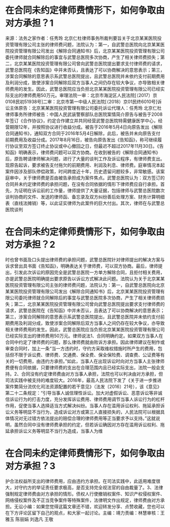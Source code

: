 # 在合同未约定律师费情形下，如何争取由对方承担？1

来源：法务之家作者：任秀玲 北京仁杜律师事务所裁判要旨关于北京某某医院投资管理有限公司主张的律师费问题，法院认为：第一，自武警总医院向北京某某医院投资管理有限公司发出《解除合同通知书》后，北京某某医院投资管理有限公司委托律师就合同解除后的事宜与武警总医院多次协商，产生了相关律师费损失；第二，北京某某医院投资管理有限公司曾向武警总医院提出要求支付律师费的请求，武警总医院在《告知函》中并未否认，且表达了可以协商解决的意思表示；第三，涉案合同解除的意思表示系武警总医院提出，且武警总医院并未依约支付前期费用及利润分成，致使涉案合同解除后双方当事人之间仍存在较大争议，亦导致相关律师费用的发生。因此，武警总医院应当负担北京某某医院投资管理有限公司已经实际支出的律师费用50万元。审理法院一审：北京市海淀区人民法院[（2017）京0108民初51938号]二审：北京市第一中级人民法院[（2018）京01民终6010号]诉讼主体原告：北京某某医院投资管理有限公司委托诉讼代理人：任秀玲 北京仁杜律师事务所律师被告：中国人民武装警察部队总医院案情简介原告与被告于2008年签订《合作协议》，约定合作建立并共同经营武警总医院特需健康医学中心，经营期限12年，并按照协议进行收益分成。被告于2016年5月4日向原告发出《解除合同通知书》，通知双方合同于2016年5月4日解除，此后，被告并未向原告支付前期费用及收益分成。2017年8月16日，被告向原告发出《告知函》，称可继续履行协议至双方签订终止协议或中心撤回之日，但最迟不超过2017年11月30日。《告知函》明确表示，律师费问题可以双方协商。在收到被告的《解除合同通知书》后，原告聘请律师解决问题，进行了大量的谈判工作及诉讼程序，有律师费支出。现原告起诉，要求被告支付拖欠的前期费用、利润及利息、律师费。庭审情况本起案件因涉及部队停偿政策，时间跨度近十年，历史遗留问题较多，非常敏感。该案庭审中，关于律师费是否由被告承担成为案件焦点。武警总医院认为：双方签订的合同并未约定律师费的承担问题，在没有合同依据的情形下律师费应自行承担。首先，为证明在诉讼前的工作量，律师提供了大量证据，包括律师与武警总医院数次谈判协商的文件、发送的律师函、备忘录及双方纠纷善后处理方案、财务计算明细表（直线法摊销）等，以此证实律师为此案件的巨大付出。其次，律师在与武警总医院谈判

# 在合同未约定律师费情形下，如何争取由对方承担？2

时也曾书面及口头提出律师费的承担问题，武警总医院针对律师提出的解决方案与诉求曾出具书面《告知函》，明确表达关于律师费，可以双方协商。最后，律师提出，引发此次诉讼的原因完全是武警总医院一方单方解除合同，且拒付相关费用，亦是武警总医院明确提出要求原告以诉讼方式解决此问题。法院认为关于北京某某医院投资管理有限公司主张的律师费问题，法院认为：第一，自武警总医院向北京某某医院投资管理有限公司发出《解除合同通知书》后，北京某某医院投资管理有限公司委托律师就合同解除后的事宜与武警总医院多次协商，产生了相关律师费损失；第二，北京某某医院投资管理有限公司曾向武警总医院提出要求支付律师费的请求，武警总医院在《告知函》中并未否认，且表达了可以协商解决的意思表示；第三，涉案合同解除的意思表示系武警总医院提出，且武警总医院并未依约支付前期费用及利润分成，致使涉案合同解除后双方当事人之间仍存在较大争议，亦导致相关律师费用的发生。因此，武警总医院应当负担北京某某医院投资管理有限公司已经实际支出的律师费用50万元。律师说法1、合同明确约定。如果双方当事人在合同中约定了律师费的问题，那么律师费就由败诉方承担。因此律师建议在制作或审查合同时，加上一条“当一方违约时，守约方采取维权措施时所产生的费用，包括但不限于诉讼费、律师费、交通费、保全费、保全保险费、调查费、公证费等有关的一切费用，由违约方承担。”如此，当事人在出现诉讼时向对方当事人主张律师费便有合同依据，只要律师费的支出在合理范围内且已经实际支出，法院一般会支持。2、合同没有约定律师费由对方当事人承担，法院也可以判决由对方承担，但司法实践中被支持的难度较大。2016年，最高人民法院下发了《关于进一步推进案件繁简分流优化司法资源配置的若干意见》（法发〔2016〕21号），该《意见》第二十二条规定：“引导当事人诚信理性诉讼。加大对虚假诉讼、恶意诉讼等非诚信诉讼行为的打击力度，充分发挥诉讼费用、律师费用调节当事人诉讼行为的杠杆作用，促使当事人选择适当方式解决纠纷。当事人存在滥用诉讼权利、拖延承担诉讼义务等明显不当行为，造成诉讼对方或第三人直接损失的，人民法院可以根据具体情况对无过错方依法提出的赔偿合理的律师费用等正当要求予以支持。”这就说明，虽然合同中没有律师费承担的约定，但若诉讼确因对方存在滥用诉讼权利、拖延承担诉讼义务等明显不当行为造成，当事人为维

# 在合同未约定律师费情形下，如何争取由对方承担？3

护合法权益所支出的律师费用，应由违约方承担。在司法实践中，此适用难度很大，对守约方的举证责任要求极高，是否支持完全视法官的自由裁量了。3、法律强制规定律师费由对方承担的情形。债权人行使撤销权案件、知识产权侵权案件、网络侵权案件及不正当竞争案件等特殊案件，法律明文作出规定，律师费由对方承担。无讼小编：如果您觉得这篇文章还不错，欢迎转发分享、点赞收藏，您也可以在下方评论区留下自己的观点，和大家一起讨论。主编：靖力责编：林慧审核：王雅玉 陈丽娟 刘逸凡 王敬

